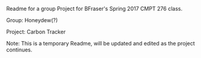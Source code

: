 Readme for a group Project for BFraser's Spring 2017 CMPT 276 class.

Group: Honeydew(?)

Project: Carbon Tracker

Note: This is a temporary Readme, will be updated and edited as the project continues.
